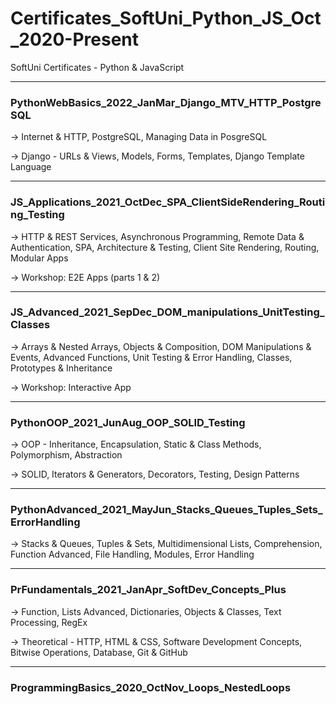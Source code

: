 # Certificates_SoftUni_Python_JS_Oct_2020-Present
SoftUni Certificates - Python &amp; JavaScript

-------------------------------------------------------
### PythonWebBasics_2022_JanMar_Django_MTV_HTTP_PostgreSQL

  -> Internet & HTTP, PostgreSQL, Managing Data in PosgreSQL
  
  -> Django - URLs & Views, Models, Forms, Templates, Django Template Language

-------------------------------------------------------
### JS_Applications_2021_OctDec_SPA_ClientSideRendering_Routing_Testing

  -> HTTP & REST Services, Asynchronous Programming, Remote Data & Authentication, SPA, Architecture & Testing, Client Site Rendering, Routing, Modular Apps
  
  -> Workshop: E2E Apps (parts 1 & 2)

-------------------------------------------------------
### JS_Advanced_2021_SepDec_DOM_manipulations_UnitTesting_Classes

  -> Arrays & Nested Arrays, Objects & Composition, DOM Manipulations & Events, Advanced Functions, Unit Testing & Error Handling, Classes, Prototypes & Inheritance
  
  -> Workshop: Interactive App
  
-------------------------------------------------------
### PythonOOP_2021_JunAug_OOP_SOLID_Testing

  -> OOP - Inheritance, Encapsulation, Static & Class Methods, Polymorphism, Abstraction
  
  -> SOLID, Iterators & Generators, Decorators, Testing, Design Patterns
 
-------------------------------------------------------
### PythonAdvanced_2021_MayJun_Stacks_Queues_Tuples_Sets_ErrorHandling

  -> Stacks & Queues, Tuples & Sets, Multidimensional Lists, Comprehension, Function Advanced, File Handling, Modules, Error Handling

-------------------------------------------------------
### PrFundamentals_2021_JanApr_SoftDev_Concepts_Plus

  -> Function, Lists Advanced, Dictionaries, Objects & Classes, Text Processing, RegEx
  
  -> Theoretical - HTTP, HTML & CSS, Software Development Concepts, Bitwise Operations, Database, Git & GitHub

-------------------------------------------------------
### ProgrammingBasics_2020_OctNov_Loops_NestedLoops

